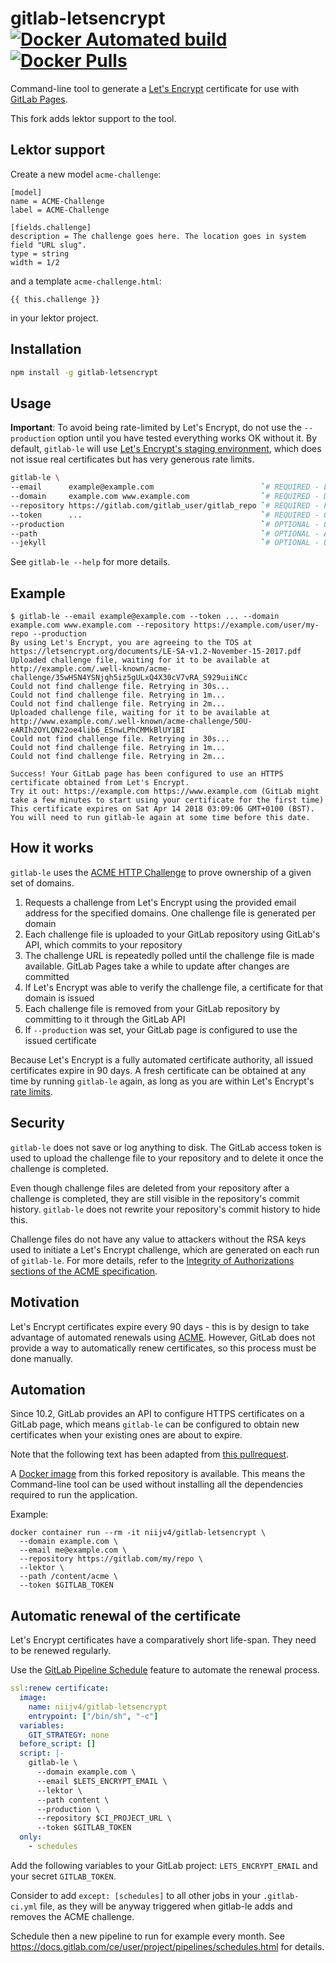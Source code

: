 # gitlab-letsencrypt  [![Docker Automated build](https://img.shields.io/docker/automated/niijv4/gitlab-letsencrypt.svg)](https://hub.docker.com/r/niijv4/gitlab-letsencrypt/) [![Docker Pulls](https://img.shields.io/docker/pulls/niijv4/gitlab-letsencrypt.svg)](https://hub.docker.com/r/niijv4/gitlab-letsencrypt/)

Command-line tool to generate a [Let's Encrypt](https://letsencrypt.org) certificate for use with [GitLab Pages](https://pages.gitlab.io/).

This fork adds lektor support to the tool.

## Lektor support

Create a new model `acme-challenge`:

```
[model]
name = ACME-Challenge
label = ACME-Challenge

[fields.challenge]
description = The challenge goes here. The location goes in system field "URL slug".
type = string
width = 1/2
```
   
and a template `acme-challenge.html`:

```
{{ this.challenge }}
```
   
in your lektor project.

## Installation

```sh
npm install -g gitlab-letsencrypt
```

## Usage

**Important**: To avoid being rate-limited by Let's Encrypt, do not use the `--production` option until you have tested everything works OK without it.
By default, `gitlab-le` will use [Let's Encrypt's staging environment](https://letsencrypt.org/docs/staging-environment/), which does not issue real certificates but has very generous rate limits.

```sh
gitlab-le \
--email      example@example.com                        `# REQUIRED - Let's Encrypt email address` \
--domain     example.com www.example.com                `# REQUIRED - Domain(s) that the cert will be issued for (separated by spaces)` \
--repository https://gitlab.com/gitlab_user/gitlab_repo `# REQUIRED - Full URL to your GitLab repository` \
--token      ...                                        `# REQUIRED - GitLab personal access token, see https://gitlab.com/profile/personal_access_tokens` \
--production                                            `# OPTIONAL - Obtain a real certificate instead of a dummy one and configure your repository to use it`
--path                                                  `# OPTIONAL - Absolute path in your repository where challenge files should be uploaded`
--jekyll                                                `# OPTIONAL - Upload challenge files with a Jekyll-compatible YAML front matter` \
```

See `gitlab-le --help` for more details.

## Example

```
$ gitlab-le --email example@example.com --token ... --domain example.com www.example.com --repository https://example.com/user/my-repo --production
By using Let's Encrypt, you are agreeing to the TOS at https://letsencrypt.org/documents/LE-SA-v1.2-November-15-2017.pdf
Uploaded challenge file, waiting for it to be available at http://example.com/.well-known/acme-challenge/35wHSN4YSNjqh5iz5gULxQ4X30cV7vRA_S929uiiNCc
Could not find challenge file. Retrying in 30s...
Could not find challenge file. Retrying in 1m...
Could not find challenge file. Retrying in 2m...
Uploaded challenge file, waiting for it to be available at http://www.example.com/.well-known/acme-challenge/50U-eARIh2OYLQN22oe4lib6_ESnwLPhCMMkBlUY1BI
Could not find challenge file. Retrying in 30s...
Could not find challenge file. Retrying in 1m...
Could not find challenge file. Retrying in 2m...

Success! Your GitLab page has been configured to use an HTTPS certificate obtained from Let's Encrypt.
Try it out: https://example.com https://www.example.com (GitLab might take a few minutes to start using your certificate for the first time)
This certificate expires on Sat Apr 14 2018 03:09:06 GMT+0100 (BST). You will need to run gitlab-le again at some time before this date.
```

## How it works

`gitlab-le` uses the [ACME HTTP Challenge](https://tools.ietf.org/html/draft-ietf-acme-acme-09#section-8.3) to prove ownership of a given set of domains.

1. Requests a challenge from Let's Encrypt using the provided email address for the specified domains. One challenge file is generated per domain
2. Each challenge file is uploaded to your GitLab repository using GitLab's API, which commits to your repository
3. The challenge URL is repeatedly polled until the challenge file is made available. GitLab Pages take a while to update after changes are committed
4. If Let's Encrypt was able to verify the challenge file, a certificate for that domain is issued
5. Each challenge file is removed from your GitLab repository by committing to it through the GitLab API
6. If `--production` was set, your GitLab page is configured to use the issued certificate

Because Let's Encrypt is a fully automated certificate authority, all issued certificates expire in 90 days.
A fresh certificate can be obtained at any time by running `gitlab-le` again, as long as you are within Let's Encrypt's [rate limits](https://letsencrypt.org/docs/rate-limits/).

## Security

`gitlab-le` does not save or log anything to disk.
The GitLab access token is used to upload the challenge file to your repository and to delete it once the challenge is completed.

Even though challenge files are deleted from your repository after a challenge is completed, they are still visible in the repository's commit history.
`gitlab-le` does not rewrite your repository's commit history to hide this.

Challenge files do not have any value to attackers without the RSA keys used to initiate a Let's Encrypt challenge, which are generated on each run of `gitlab-le`.
For more details, refer to the [Integrity of Authorizations sections of the ACME specification](https://tools.ietf.org/html/draft-ietf-acme-acme-09#section-10.2).

## Motivation

Let's Encrypt certificates expire every 90 days - this is by design to take advantage of automated renewals using [ACME](https://tools.ietf.org/html/draft-ietf-acme-acme-01).
However, GitLab does not provide a way to automatically renew certificates, so this process must be done manually.

## Automation

Since 10.2, GitLab provides an API to configure HTTPS certificates on a GitLab page, which means `gitlab-le` can be configured to obtain new certificates when your existing ones are about to expire.

Note that the following text has been adapted from [this pullrequest](https://github.com/rolodato/gitlab-letsencrypt/pull/36).

A [Docker image](https://hub.docker.com/r/niijv4/gitlab-letsencrypt/) from this forked repository is available.
This means the Command-line tool can be used without installing all the dependencies required to run the application.

Example:

```text
docker container run --rm -it niijv4/gitlab-letsencrypt \
  --domain example.com \
  --email me@example.com \
  --repository https://gitlab.com/my/repo \
  --lektor \
  --path /content/acme \
  --token $GITLAB_TOKEN
```

## Automatic renewal of the certificate

Let's Encrypt certificates have a comparatively short life-span.
They need to be renewed regularly.

Use the [GitLab Pipeline Schedule](https://docs.gitlab.com/ce/user/project/pipelines/schedules.html) feature to automate the renewal process.

```yaml
ssl:renew certificate:
  image:
    name: niijv4/gitlab-letsencrypt
    entrypoint: ["/bin/sh", "-c"]
  variables:
    GIT_STRATEGY: none
  before_script: []
  script: |-
    gitlab-le \
      --domain example.com \
      --email $LETS_ENCRYPT_EMAIL \
      --lektor \
      --path content \
      --production \
      --repository $CI_PROJECT_URL \
      --token $GITLAB_TOKEN
  only:
    - schedules
```

Add the following variables to your GitLab project: `LETS_ENCRYPT_EMAIL` and your secret `GITLAB_TOKEN`.

Consider to add `except: [schedules]` to all other jobs in your `.gitlab-ci.yml` file, as they will be anyway triggered when gitlab-le adds and removes the ACME challenge.

Schedule then a new pipeline to run for example every month.
See <https://docs.gitlab.com/ce/user/project/pipelines/schedules.html> for details.